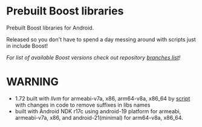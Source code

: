 Prebuilt Boost libraries
====

Prebuilt Boost libraries for Android.

Released so you don't have to spend a day messing around with scripts just in include Boost!

*For list of available Boost versions check out repository [branches list](https://github.com/PurpleI2P/Boost-for-Android-Prebuilt/branches)!*


WARNING
====

* 1.72 built with *llvm* for armeabi-v7a, x86, arm64-v8a, x86_64 by [script](https://github.com/moritz-wundke/Boost-for-Android) with changes in code to remove suffixes in libs names
* built with Android NDK r17c using android-19 platform for armeabi, armeabi-v7a, x86, and android-21(minimal) for arm64-v8a, x86_64.

